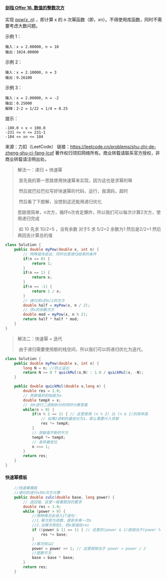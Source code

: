 #### [剑指 Offer 16. 数值的整数次方](https://leetcode.cn/problems/shu-zhi-de-zheng-shu-ci-fang-lcof/)

实现 [pow(*x*, *n*)](https://www.cplusplus.com/reference/valarray/pow/) ，即计算 x 的 n 次幂函数（即，xn）。不得使用库函数，同时不需要考虑大数问题。

 示例 1：

```
输入：x = 2.00000, n = 10
输出：1024.00000
```


示例 2：

```
输入：x = 2.10000, n = 3
输出：9.26100
```


示例 3：

```
输入：x = 2.00000, n = -2
输出：0.25000
解释：2-2 = 1/22 = 1/4 = 0.25
```


提示：

```
-100.0 < x < 100.0
-231 <= n <= 231-1
-104 <= xn <= 104
```

来源：力扣（LeetCode）
链接：https://leetcode.cn/problems/shu-zhi-de-zheng-shu-ci-fang-lcof
著作权归领扣网络所有。商业转载请联系官方授权，非商业转载请注明出处。



> 解法一：递归 + 快速幂
>
> ​	首先我的第一思路使用快速幂来实现，因为这也是求幂的嘛 
>
> ​	然后就巴拉巴拉写好快速幂的代码，运行，我滴妈，超时
>
> ​	然后看了下题解，没想到这还能用递归优化
>
> ​	思路很简单，n次方，循环n次肯定爆炸，所以我们可以每次计算2次方，使用递归完成 
>
> ​	如 10  先求 10/2=5 ，没有余数  对于5 求 5/2=2 余数为1  然后是2/2=1 然后再回去计算总的值

```java
class Solution {
    public double myPow(double x, int n) {
        // 特殊值先给出，同时也是递归结束的条件
        if(n == 0) {
            return 1;
        }
        if(n == 1) {
            return x;
        }
        if(n == -1) {
            return 1 / x;
        }
        // 递归求x的n/2的次方 
        double half = myPow(x, n / 2);
        // 求x的余数次方
        double mod = myPow(x, n % 2);
        return half * half * mod;
    }
}
```

> 解法二：快速幂  + 迭代
>
> ​	由于递归需要使用额的栈空间，所以我们可以将递归优化为迭代。

```java
class Solution {
    public double myPow(double x, int n) {
        long N = n; //防止溢出
        return N >= 0 ? quickMul(x,N) : 1.0 / quickMul(x, -N);
    }

    public double quickMul(double x,long n) {
        double res = 1.0;
        // 贡献值的初始值为x
        double tempX = x;
        // 对n进行二进制拆分的同时计算答案
        while(n > 0) {
            if(n % 2 == 1) { // 这里使用 (n % 2) 比 (n & 1)的效率高 
                // 如果2进制的最低位为1，那么需要计入贡献
                res *= tempX;
            }
            // 贡献值不断的平方
            tempX *= tempX;
            // 舍弃最低位
            n >>= 1;
        }
        return res;
    }
}
```

#### 快速幂模板

```java
	//快速幂模版
    //递归的进行x的n次方计算
    public double culc(double base, long power) {
        // 返回值，这里一般看题目的要求
        double res = 1.0;
        while (power > 0) {
            //两种情况会进入if语句：
            //1.幂次若为奇数，提前多乘一次x
            //2.当幂次除到1，把x赋值给res
            if ((power & 1) == 1) { // 这里的(power & 1)就相当于(power % 2)
                res *= base;
            }
            //幂次除以2
            power = power >> 1; // 这里就相当于 power = power / 2
            //底数平方
            base = base * base;
        }
        return res;
    }
```

